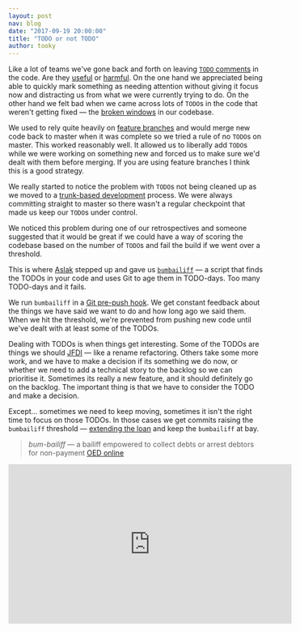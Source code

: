 ```yaml
---
layout: post
nav: blog
date: "2017-09-19 20:00:00"
title: "TODO or not TODO"
author: tooky
---
```


Like a lot of teams we've gone back and forth on leaving [`TODO`
comments][todo-comments] in the code.  Are they [useful][todo-useful] or
[harmful][todo-harmful]. On the one hand we appreciated being able to quickly
mark something as needing attention without giving it focus now and distracting
us from what we were currently trying to do.  On the other hand we felt bad when
we came across lots of `TODO`s in the code that weren't getting fixed &mdash;
the [broken windows][broken-windows] in our codebase.

We used to rely quite heavily on [feature branches][feature-branch] and would
merge new code back to master when it was complete so we tried a rule of no
`TODO`s on master. This worked reasonably well. It allowed us to liberally add
`TODO`s while we were working on something new and forced us to make sure we'd
dealt with them before merging. If you are using feature branches I think this
is a good strategy.

We really started to notice the problem with `TODO`s not being cleaned up as we
moved to a [trunk-based development][trunk-based] process. We were always
committing straight to master so there wasn't a regular checkpoint that made us
keep our `TODO`s under control.

We noticed this problem during one of our retrospectives and someone suggested
that it would be great if we could have a way of scoring the codebase based on
the number of `TODO`s and fail the build if we went over a threshold.

This is where [Aslak][aslak] stepped up and gave us [`bumbailiff`][bumbailiff] &mdash;
a script that finds the TODOs in your code and uses Git to age them in
TODO-days. Too many TODO-days and it fails.

We run `bumbailiff` in a [Git pre-push hook][pre-push]. We get constant feedback
about the things we have said we want to do and how long ago we said them. When
we hit the threshold, we're prevented from pushing new code until we've dealt
with at least some of the TODOs.

Dealing with TODOs is when things get interesting. Some of the TODOs are things
we should [JFDI][jfdi] &mdash; like a rename refactoring. Others take some more
work, and we have to make a decision if its something we do now, or whether we
need to add a technical story to the backlog so we can prioritise it. Sometimes
its really a new feature, and it should definitely go on the backlog. The
important thing is that we have to consider the TODO and make a decision.

Except... sometimes we need to keep moving, sometimes it isn't the right time to
focus on those TODOs. In those cases we get commits raising the `bumbailiff`
threshold &mdash; [extending the loan][technical-debt] and keep the `bumbailiff`
at bay.

> *bum-bailiff* &mdash; a bailiff empowered to collect debts or arrest debtors
> for non-payment [OED online][oed-bailiff]

<iframe width="560" height="315" src="https://www.youtube.com/embed/Jp5japiHAs4" frameborder="0" allowfullscreen></iframe>

[aslak]: https://twitter.com/aslak_hellesoy
[broken-windows]: https://en.wikipedia.org/wiki/Broken_windows_theory
[bumbailiff]: https://gist.github.com/tooky/f4b3ac4072a834fd5914b59a28ae86ff
[feature-branch]: https://martinfowler.com/bliki/FeatureBranch.html
[jfdi]: http://www.urbandictionary.com/define.php?term=JFDI
[pre-push]: https://git-scm.com/book/gr/v2/Customizing-Git-Git-Hooks
[technical-debt]: https://www.youtube.com/watch?v=Jp5japiHAs4
[todo-comments]: http://wiki.c2.com/?TodoComments
[todo-harmful]: http://wiki.c2.com/?TodoCommentsConsideredHarmful
[todo-useful]: http://wiki.c2.com/?TodoCommentsConsideredUseful
[trunk-based]: https://trunkbaseddevelopment.com/
[oed-bailiff]: https://en.oxforddictionaries.com/definition/us/bum-bailiff

